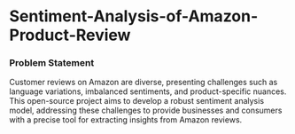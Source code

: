 # Sentiment-Analysis-of-Amazon-Product-Review
### Problem Statement
Customer reviews on Amazon are diverse, presenting challenges such as language variations, imbalanced sentiments, and product-specific nuances. This open-source project aims to develop a robust sentiment analysis model, addressing these challenges to provide businesses and consumers with a precise tool for extracting insights from Amazon reviews.
